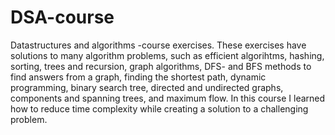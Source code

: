 # DSA-course

Datastructures and algorithms -course exercises. These exercises have solutions to many algorithm problems, such as efficient algorihtms, hashing, sorting, trees and recursion, graph algorithms, DFS- and BFS methods to find answers from a graph, finding the shortest path, dynamic programming, binary search tree, directed and undirected graphs, components and spanning trees, and maximum flow. In this course I learned how to reduce time complexity while creating a solution to a challenging problem. 
